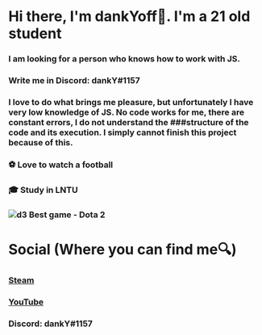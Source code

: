 # Hi there, I'm dankYoff👋. I'm a 21 old student
### I am looking for a person who knows how to work with JS.
### Write me in Discord: dankY#1157

### I love to do what brings me pleasure, but unfortunately I have very low knowledge of JS. No code works for me, there are constant errors, I do not understand the ###structure of the code and its execution. I simply cannot finish this project because of this.

###  ⚽ Love to watch a football
###  🎓 Study in LNTU
###  ![d3](https://user-images.githubusercontent.com/91318807/191072687-89d9e9a6-e875-4491-b2a8-f825297d4bbf.gif) Best game - Dota 2 


# Social (Where you can find me🔍)


### [Steam](https://steamcommunity.com/id/dankYbatoff/)

### [YouTube](https://www.youtube.com/channel/UCOGqsd1lObd2tEKPMESn0yg)

### __Discord:__ dankY#1157

